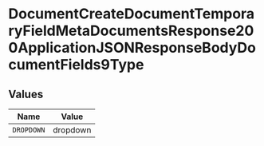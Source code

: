 # DocumentCreateDocumentTemporaryFieldMetaDocumentsResponse200ApplicationJSONResponseBodyDocumentFields9Type


## Values

| Name       | Value      |
| ---------- | ---------- |
| `DROPDOWN` | dropdown   |